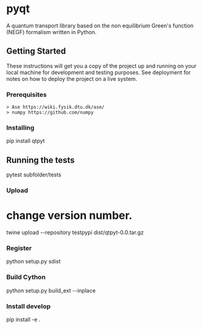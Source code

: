 # pyqt

A quantum transport library based on the non equilibrium Green's function (NEGF) formalism written in Python.

## Getting Started

These instructions will get you a copy of the project up and running on your local machine for development and testing purposes. See deployment for notes on how to deploy the project on a live system.

### Prerequisites

    > Ase https://wiki.fysik.dtu.dk/ase/
    > numpy https://github.com/numpy


### Installing

pip install qtpyt

## Running the tests

pytest subfolder/tests

### Upload

# change version number.

twine upload --repository testpypi dist/qtpyt-0.0.tar.gz

### Register

python setup.py sdist

### Build Cython

python setup.py build_ext --inplace

### Install develop

pip install -e .

